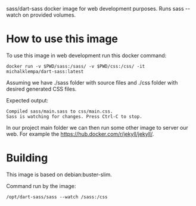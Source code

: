 sass/dart-sass docker image for web development purposes. Runs sass --watch on provided volumes.

# How to use this image
To use this image in web development run this docker command:
```
docker run -v $PWD/sass:/sass/ -v $PWD/css:/css/ -it michalklempa/dart-sass:latest
```
Assuming we have ./sass folder with source files and ./css folder with desired generated CSS files.

Expected output:
```
Compiled sass/main.sass to css/main.css.
Sass is watching for changes. Press Ctrl-C to stop.
```

In our project main folder we can then run some other image to server our web. For example the https://hub.docker.com/r/jekyll/jekyll/.

# Building
This image is based on debian:buster-slim.

Command run by the image:
```
/opt/dart-sass/sass --watch /sass:/css
```

